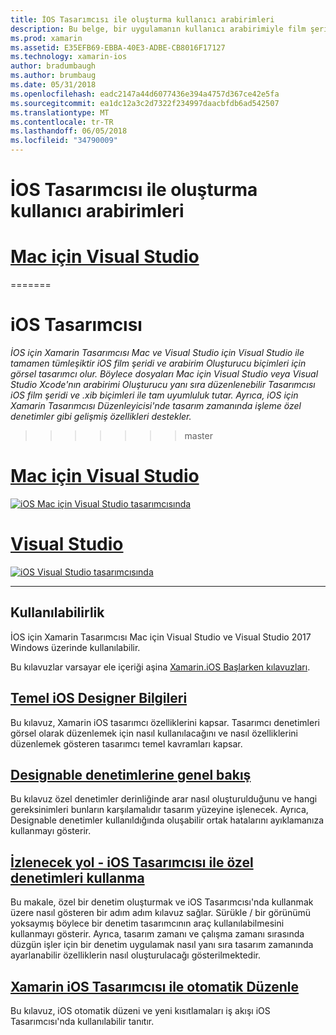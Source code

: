 ```yaml
---
title: İOS Tasarımcısı ile oluşturma kullanıcı arabirimleri
description: Bu belge, bir uygulamanın kullanıcı arabirimiyle film şeritleri ve .xib dosyaları oluşturmak için iOS için Xamarin Tasarımcısı kullanmayı açıklar. Aracın kullanılabilirlik, temel işlevleri, designable denetimleri ele almaktadır ve kullanımını izlenecek yollar sağlamak belgelere bağlar.
ms.prod: xamarin
ms.assetid: E35EFB69-EBBA-40E3-ADBE-CB8016F17127
ms.technology: xamarin-ios
author: bradumbaugh
ms.author: brumbaug
ms.date: 05/31/2018
ms.openlocfilehash: eadc2147a44d6077436e394a4757d367ce42e5fa
ms.sourcegitcommit: ea1dc12a3c2d7322f234997daacbfdb6ad542507
ms.translationtype: MT
ms.contentlocale: tr-TR
ms.lasthandoff: 06/05/2018
ms.locfileid: "34790009"
---
```

# <a name="building-user-interfaces-with-the-ios-designer"></a>İOS Tasarımcısı ile oluşturma kullanıcı arabirimleri

# <a name="visual-studio-for-mactabvsmac"></a>[Mac için Visual Studio](#tab/vsmac)

=======
# <a name="ios-designer"></a>iOS Tasarımcısı

_İOS için Xamarin Tasarımcısı Mac ve Visual Studio için Visual Studio ile tamamen tümleşiktir iOS film şeridi ve arabirim Oluşturucu biçimleri için görsel tasarımcı olur. Böylece dosyaları Mac için Visual Studio veya Visual Studio Xcode'nın arabirimi Oluşturucu yanı sıra düzenlenebilir Tasarımcısı iOS film şeridi ve .xib biçimleri ile tam uyumluluk tutar. Ayrıca, iOS için Xamarin Tasarımcısı Düzenleyicisi'nde tasarım zamanında işleme özel denetimler gibi gelişmiş özellikleri destekler._
>>>>>>> master

# <a name="visual-studio-for-mactabmacos"></a>[Mac için Visual Studio](#tab/macos)

[![iOS Mac için Visual Studio tasarımcısında](images/designer-vsmac-sml.png "iOS Tasarımcısı")](images/designer-vsmac.png#lightbox)

# <a name="visual-studiotabwindows"></a>[Visual Studio](#tab/windows)

[![iOS Visual Studio tasarımcısında](images/designer-vs.png "iOS Tasarımcısı")](images/designer-vs.png#lightbox)

-----

## <a name="availability"></a>Kullanılabilirlik

İOS için Xamarin Tasarımcısı Mac için Visual Studio ve Visual Studio 2017 Windows üzerinde kullanılabilir.

Bu kılavuzlar varsayar ele içeriği aşina [Xamarin.iOS Başlarken kılavuzları](~/ios/get-started/index.md).

## <a name="ios-designer-basicsintroductionmd"></a>[Temel iOS Designer Bilgileri](introduction.md)

Bu kılavuz, Xamarin iOS tasarımcı özelliklerini kapsar. Tasarımcı denetimleri görsel olarak düzenlemek için nasıl kullanılacağını ve nasıl özelliklerini düzenlemek gösteren tasarımcı temel kavramları kapsar.

## <a name="designable-controls-overviewios-designable-controls-overviewmd"></a>[Designable denetimlerine genel bakış](ios-designable-controls-overview.md)

Bu kılavuz özel denetimler derinliğinde arar nasıl oluşturulduğunu ve hangi gereksinimleri bunların karşılamalıdır tasarım yüzeyine işlenecek. Ayrıca, Designable denetimler kullanıldığında oluşabilir ortak hatalarını ayıklamanıza kullanmayı gösterir.

## <a name="walkthrough---using-custom-controls-with-ios-designerios-designable-controls-walkthroughmd"></a>[İzlenecek yol - iOS Tasarımcısı ile özel denetimleri kullanma](ios-designable-controls-walkthrough.md)

Bu makale, özel bir denetim oluşturmak ve iOS Tasarımcısı'nda kullanmak üzere nasıl gösteren bir adım adım kılavuz sağlar. Sürükle / bir görünümü yoksaymış böylece bir denetim tasarımcının araç kullanılabilmesini kullanmayı gösterir. Ayrıca, tasarım zamanı ve çalışma zamanı sırasında düzgün işler için bir denetim uygulamak nasıl yanı sıra tasarım zamanında ayarlanabilir özelliklerin nasıl oluşturulacağı gösterilmektedir.

## <a name="auto-layout-with-the-xamarin-ios-designerdesigner-auto-layoutmd"></a>[Xamarin iOS Tasarımcısı ile otomatik Düzenle](designer-auto-layout.md)

Bu kılavuz, iOS otomatik düzeni ve yeni kısıtlamaları iş akışı iOS Tasarımcısı'nda kullanılabilir tanıtır.
